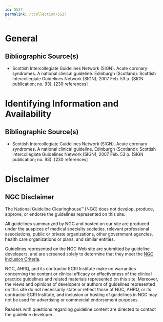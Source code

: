 ```yaml
---
id: 5527
permalink: /:collection/5527
---
```


# General

## Bibliographic Source(s)

- Scottish Intercollegiate Guidelines Network (SIGN). Acute coronary syndromes. A national clinical guideline. Edinburgh (Scotland): Scottish Intercollegiate Guidelines Network (SIGN); 2007 Feb. 53 p. (SIGN publication; no. 93). [230 references]

# Identifying Information and Availability

## Bibliographic Source(s)

- Scottish Intercollegiate Guidelines Network (SIGN). Acute coronary syndromes. A national clinical guideline. Edinburgh (Scotland): Scottish Intercollegiate Guidelines Network (SIGN); 2007 Feb. 53 p. (SIGN publication; no. 93). [230 references]

# Disclaimer

## NGC Disclaimer

The National Guideline Clearinghouse™ (NGC) does not develop, produce, approve, or endorse the guidelines represented on this site.

All guidelines summarized by NGC and hosted on our site are produced under the auspices of medical specialty societies, relevant professional associations, public or private organizations, other government agencies, health care organizations or plans, and similar entities.

Guidelines represented on the NGC Web site are submitted by guideline developers, and are screened solely to determine that they meet the [NGC Inclusion Criteria](/help-and-about/summaries/inclusion-criteria).

NGC, AHRQ, and its contractor ECRI Institute make no warranties concerning the content or clinical efficacy or effectiveness of the clinical practice guidelines and related materials represented on this site. Moreover, the views and opinions of developers or authors of guidelines represented on this site do not necessarily state or reflect those of NGC, AHRQ, or its contractor ECRI Institute, and inclusion or hosting of guidelines in NGC may not be used for advertising or commercial endorsement purposes.

Readers with questions regarding guideline content are directed to contact the guideline developer.

